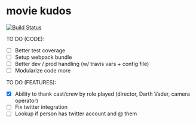 # movie kudos

[![Build Status](https://travis-ci.org/jmaslin/movie-kudos.svg?branch=master)](https://travis-ci.org/jmaslin/movie-kudos)

TO DO (CODE):
- [ ] Better test coverage
- [ ] Setup webpack bundle
- [ ] Better dev / prod handling (w/ travis vars + config file)
- [ ] Modularize code more

TO DO (FEATURES):
- [x] Ability to thank cast/crew by role played (director, Darth Vader, camera operator)
- [ ] Fix twitter integration
- [ ] Lookup if person has twitter account and @ them
